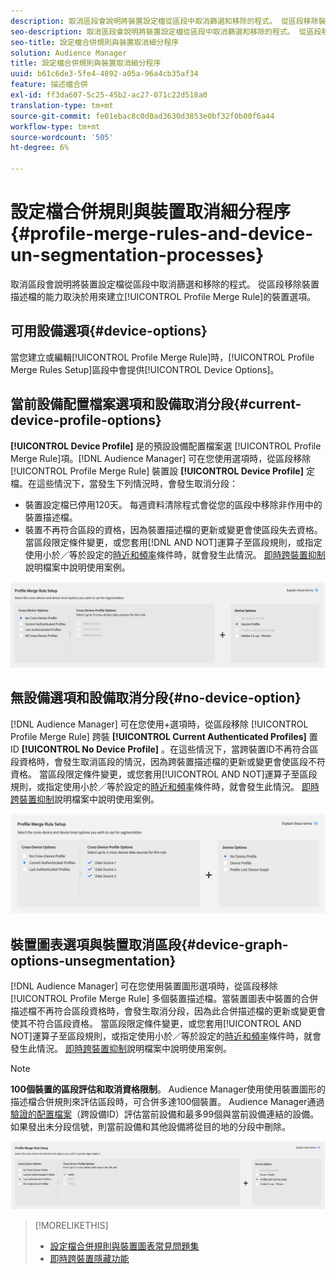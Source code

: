 ```yaml
---
description: 取消區段會說明將裝置設定檔從區段中取消篩選和移除的程式。 從區段移除裝置描述檔的能力取決於用來建立描述檔合併規則的裝置選項。
seo-description: 取消區段會說明將裝置設定檔從區段中取消篩選和移除的程式。 從區段移除裝置描述檔的能力取決於用來建立描述檔合併規則的裝置選項。
seo-title: 設定檔合併規則與裝置取消細分程序
solution: Audience Manager
title: 設定檔合併規則與裝置取消細分程序
uuid: b61c6de3-5fe4-4892-a05a-96a4cb35af34
feature: 描述檔合併
exl-id: ff3da607-5c25-45b2-ac27-071c22d518a0
translation-type: tm+mt
source-git-commit: fe01ebac8c0d0ad3630d3853e0bf32f0b00f6a44
workflow-type: tm+mt
source-wordcount: '505'
ht-degree: 6%

---
```


# 設定檔合併規則與裝置取消細分程序 {#profile-merge-rules-and-device-un-segmentation-processes}

取消區段會說明將裝置設定檔從區段中取消篩選和移除的程式。 從區段移除裝置描述檔的能力取決於用來建立[!UICONTROL Profile Merge Rule]的裝置選項。

## 可用設備選項{#device-options}

當您建立或編輯[!UICONTROL Profile Merge Rule]時，[!UICONTROL Profile Merge Rules Setup]區段中會提供[!UICONTROL Device Options]。

## 當前設備配置檔案選項和設備取消分段{#current-device-profile-options}

**[!UICONTROL Device Profile]** 是的預設設備配置檔案選 [!UICONTROL Profile Merge Rule]項。[!DNL Audience Manager] 可在您使用選項時，從區段移除 [!UICONTROL Profile Merge Rule] 裝置設 **[!UICONTROL Device Profile]** 定檔。在這些情況下，當發生下列情況時，會發生取消分段：

* 裝置設定檔已停用120天。 每週資料清除程式會從您的區段中移除非作用中的裝置描述檔。
* 裝置不再符合區段的資格，因為裝置描述檔的更新或變更會使區段失去資格。 當區段限定條件變更，或您套用[!DNL AND NOT]運算子至區段規則，或指定使用小於／等於設定的[時近和頻率](../segments/recency-and-frequency.md)條件時，就會發生此情況。 [即時跨裝置抑制](instant-cross-device-suppression.md)說明檔案中說明使用案例。

![僅限裝置](assets/device-only.png)

## 無設備選項和設備取消分段{#no-device-option}

[!DNL Audience Manager] 可在您使用+選項時，從區段移除 [!UICONTROL Profile Merge Rule] 跨裝 **[!UICONTROL Current Authenticated Profiles]** 置ID **[!UICONTROL No Device Profile]** 。在這些情況下，當跨裝置ID不再符合區段資格時，會發生取消區段的情況，因為跨裝置描述檔的更新或變更會使區段不符資格。 當區段限定條件變更，或您套用[!UICONTROL AND NOT]運算子至區段規則，或指定使用小於／等於設定的[時近和頻率](../segments/recency-and-frequency.md)條件時，就會發生此情況。 [即時跨裝置抑制](instant-cross-device-suppression.md)說明檔案中說明使用案例。

![](assets/current-no-device.png)

## 裝置圖表選項與裝置取消區段{#device-graph-options-unsegmentation}

[!DNL Audience Manager] 可在您使用裝置圖形選項時，從區段移除 [!UICONTROL Profile Merge Rule] 多個裝置描述檔。當裝置圖表中裝置的合併描述檔不再符合區段資格時，會發生取消分段，因為此合併描述檔的更新或變更會使其不符合區段資格。 當區段限定條件變更，或您套用[!UICONTROL AND NOT]運算子至區段規則，或指定使用小於／等於設定的[時近和頻率](../segments/recency-and-frequency.md)條件時，就會發生此情況。 [即時跨裝置抑制](instant-cross-device-suppression.md)說明檔案中說明使用案例。

>[!NOTE]
>
>**100個裝置的區段評估和取消資格限制**。
>Audience Manager使用使用裝置圖形的描述檔合併規則來評估區段時，可合併多達100個裝置。 Audience Manager通過[驗證的配置檔案](../../reference/visitor-authentication-states.md)（跨設備ID）評估當前設備和最多99個與當前設備連結的設備。 如果發出未分段信號，則當前設備和其他設備將從目的地的分段中刪除。

![](assets/last-device-graph.png)

>[!MORELIKETHIS]
>
>* [設定檔合併規則與裝置圖表常見問題集](../../faq/faq-profile-merge.md)
>* [即時跨裝置隱藏功能](instant-cross-device-suppression.md)


